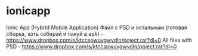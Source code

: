 # ionicapp
Ionic App (Hybrid Mobile Application)
Файл с PSD и остальным (готовая сборка, хоть собирай и пакуй в apk) - https://www.dropbox.com/s/ktccspwuvgwvdln/poject.rar?dl=0
All files with PSD - https://www.dropbox.com/s/ktccspwuvgwvdln/poject.rar?dl=0
